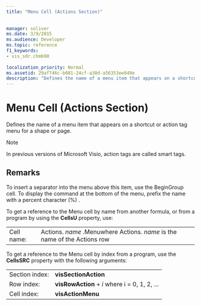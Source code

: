 ```yaml
---
title: "Menu Cell (Actions Section)"
 
 
manager: soliver
ms.date: 3/9/2015
ms.audience: Developer
ms.topic: reference
f1_keywords:
- vis_sdr.chm690
 
localization_priority: Normal
ms.assetid: 29af746c-b081-24cf-a30d-a56353ee849e
description: "Defines the name of a menu item that appears on a shortcut or action tag menu for a shape or page."
---
```


# Menu Cell (Actions Section)

Defines the name of a menu item that appears on a shortcut or action tag menu for a shape or page. 
  
> [!NOTE]
> In previous versions of Microsoft Visio, action tags are called smart tags. 
  
## Remarks

To insert a separator into the menu above this item, use the BeginGroup cell. To display the command at the bottom of the menu, prefix the name with a percent character (%) .
  
To get a reference to the Menu cell by name from another formula, or from a program by using the **CellsU** property, use: 
  
|||
|:-----|:-----|
|Cell name:  <br/> |Actions. *name*  .Menuwhere Actions.  *name*  is the name of the Actions row  <br/> |
   
To get a reference to the Menu cell by index from a program, use the **CellsSRC** property with the following arguments: 
  
|||
|:-----|:-----|
|Section index:  <br/> |**visSectionAction** <br/> |
|Row index:  <br/> |**visRowAction** +  *i*  where i = 0, 1, 2, ...  <br/> |
|Cell index:  <br/> |**visActionMenu** <br/> |
   

